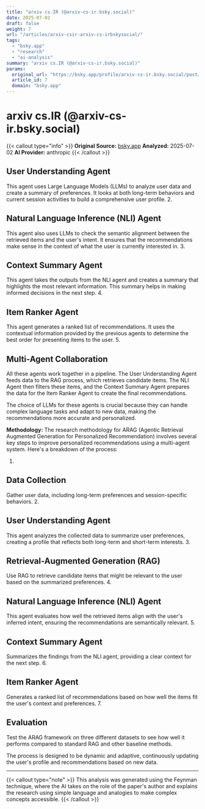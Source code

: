 ```yaml
---
title: "arxiv cs.IR (@arxiv-cs-ir.bsky.social)"
date: 2025-07-02
draft: false
weight: 7
url: "/articles/arxiv-csir-arxiv-cs-irbskysocial/"
tags:
  - "bsky.app"
  - "research"
  - "ai-analysis"
summary: "arxiv cs.IR (@arxiv-cs-ir.bsky.social)"
params:
  original_url: "https://bsky.app/profile/arxiv-cs-ir.bsky.social/post/3lssft2zuof25"
  article_id: 7
  domain: "bsky.app"
---
```


# arxiv cs.IR (@arxiv-cs-ir.bsky.social)

{{< callout type="info" >}}
**Original Source:** [bsky.app](https://bsky.app/profile/arxiv-cs-ir.bsky.social/post/3lssft2zuof25)
**Analyzed:** 2025-07-02
**AI Provider:** anthropic
{{< /callout >}}

## User Understanding Agent

This agent uses Large Language Models (LLMs) to analyze user data and create a summary of preferences. It looks at both long-term behaviors and current session activities to build a comprehensive user profile.
2.

## Natural Language Inference (NLI) Agent

This agent also uses LLMs to check the semantic alignment between the retrieved items and the user's intent. It ensures that the recommendations make sense in the context of what the user is currently interested in.
3.

## Context Summary Agent

This agent takes the outputs from the NLI agent and creates a summary that highlights the most relevant information. This summary helps in making informed decisions in the next step.
4.

## Item Ranker Agent

This agent generates a ranked list of recommendations. It uses the contextual information provided by the previous agents to determine the best order for presenting items to the user.
5.

## Multi-Agent Collaboration

All these agents work together in a pipeline. The User Understanding Agent feeds data to the RAG process, which retrieves candidate items. The NLI Agent then filters these items, and the Context Summary Agent prepares the data for the Item Ranker Agent to create the final recommendations.

The choice of LLMs for these agents is crucial because they can handle complex language tasks and adapt to new data, making the recommendations more accurate and personalized.

**Methodology:** The research methodology for ARAG (Agentic Retrieval Augmented Generation for Personalized Recommendation) involves several key steps to improve personalized recommendations using a multi-agent system. Here's a breakdown of the process:

1.

## Data Collection

Gather user data, including long-term preferences and session-specific behaviors.
2.

## User Understanding Agent

This agent analyzes the collected data to summarize user preferences, creating a profile that reflects both long-term and short-term interests.
3.

## Retrieval-Augmented Generation (RAG)

Use RAG to retrieve candidate items that might be relevant to the user based on the summarized preferences.
4.

## Natural Language Inference (NLI) Agent

This agent evaluates how well the retrieved items align with the user's inferred intent, ensuring the recommendations are semantically relevant.
5.

## Context Summary Agent

Summarizes the findings from the NLI agent, providing a clear context for the next step.
6.

## Item Ranker Agent

Generates a ranked list of recommendations based on how well the items fit the user's context and preferences.
7.

## Evaluation

Test the ARAG framework on three different datasets to see how well it performs compared to standard RAG and other baseline methods.

The process is designed to be dynamic and adaptive, continuously updating the user's profile and recommendations based on new data.


---

{{< callout type="note" >}}
This analysis was generated using the Feynman technique, where the AI takes on the role of the paper's author and explains the research using simple language and analogies to make complex concepts accessible.
{{< /callout >}}
